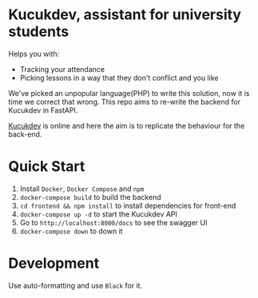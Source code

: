# Kucukdev, assistant for university students
Helps you with:
- Tracking your attendance
- Picking lessons in a way that they don't conflict and you like

We've picked an unpopular language(PHP) to write this solution, now it
is time we correct that wrong. This repo aims to re-write the backend
for Kucukdev in FastAPI.

[Kucukdev](https://www.kucukdev.org) is online and here the aim is to
replicate the behaviour for the back-end.


# Quick Start
1. Install `Docker`, `Docker Compose` and `npm`
1. `docker-compose build` to build the backend
1. `cd frontend && npm install` to install dependencies for front-end
1. `docker-compose up -d` to start the Kucukdev API
1. Go to `http://localhost:8000/docs` to see the swagger UI
1. `docker-compose down` to down it


# Development

Use auto-formatting and use `Black` for it.  